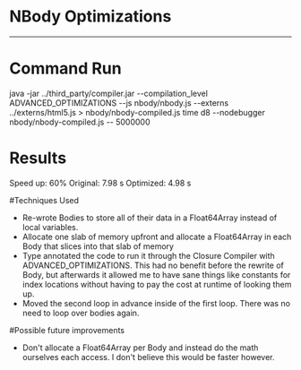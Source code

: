 NBody Optimizations
========================================================================================================================
- - -
# Command Run
java -jar ../third_party/compiler.jar  --compilation_level ADVANCED_OPTIMIZATIONS --js nbody/nbody.js --externs ../externs/html5.js > nbody/nbody-compiled.js
time d8 --nodebugger nbody/nbody-compiled.js -- 5000000

# Results

Speed up: 60%
Original: 7.98 s
Optimized: 4.98 s

#Techniques Used

- Re-wrote Bodies to store all of their data in a Float64Array instead of local variables.
- Allocate one slab of memory upfront and allocate a Float64Array in each Body that slices into that slab of memory
- Type annotated the code to run it through the Closure Compiler with ADVANCED_OPTIMIZATIONS.  This had no benefit before the rewrite of Body, but afterwards it allowed me to have sane things like constants for index locations without having to pay the cost at runtime of looking them up.
- Moved the second loop in advance inside of the first loop.  There was no need to loop over bodies again.

#Possible future improvements

- Don't allocate a Float64Array per Body and instead do the math ourselves each access.  I don't believe this would be faster however.

